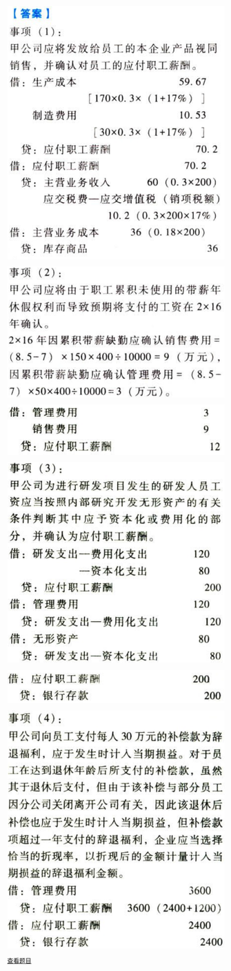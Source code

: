![](6982ebda90216fdce25e2efc32813865.png)

![](5e60b930506c730a14abd7d44c130315.png)

![](adacdf14f1345d06dbebd1488c49c439.png)

![](38d7e8cdd6d54ffc284b20126c635917.png)

![](b16b8cb0c0e7251a9359c018ceb73861.png)

![](13f13bd9b559b8c3fda805cc6b43f727.png)

[查看题目](../负债.职工薪酬.本章真题.md#11-题目)

